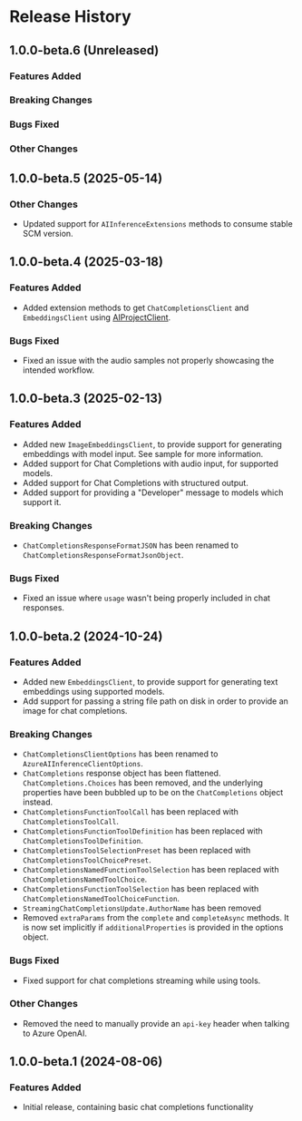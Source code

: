 # Release History

## 1.0.0-beta.6 (Unreleased)

### Features Added

### Breaking Changes

### Bugs Fixed

### Other Changes

## 1.0.0-beta.5 (2025-05-14)

### Other Changes

- Updated support for `AIInferenceExtensions` methods to consume stable SCM version.

## 1.0.0-beta.4 (2025-03-18)

### Features Added

- Added extension methods to get `ChatCompletionsClient` and `EmbeddingsClient` using [AIProjectClient](https://learn.microsoft.com/dotnet/api/azure.ai.projects.aiprojectclient?view=azure-dotnet-preview).

### Bugs Fixed

- Fixed an issue with the audio samples not properly showcasing the intended workflow.

## 1.0.0-beta.3 (2025-02-13)

### Features Added

- Added new `ImageEmbeddingsClient`, to provide support for generating embeddings with model input. See sample for more information.
- Added support for Chat Completions with audio input, for supported models.
- Added support for Chat Completions with structured output.
- Added support for providing a "Developer" message to models which support it.

### Breaking Changes

- `ChatCompletionsResponseFormatJSON` has been renamed to `ChatCompletionsResponseFormatJsonObject`.

### Bugs Fixed

- Fixed an issue where `usage` wasn't being properly included in chat responses.

## 1.0.0-beta.2 (2024-10-24)

### Features Added
- Added new `EmbeddingsClient`, to provide support for generating text embeddings using supported models.
- Add support for passing a string file path on disk in order to provide an image for chat completions.

### Breaking Changes
- `ChatCompletionsClientOptions` has been renamed to `AzureAIInferenceClientOptions`.
- `ChatCompletions` response object has been flattened. `ChatCompletions.Choices` has been removed, and the underlying properties have been bubbled up to be on the `ChatCompletions` object instead.
- `ChatCompletionsFunctionToolCall` has been replaced with `ChatCompletionsToolCall`.
- `ChatCompletionsFunctionToolDefinition` has been replaced with `ChatCompletionsToolDefinition`.
- `ChatCompletionsToolSelectionPreset` has been replaced with `ChatCompletionsToolChoicePreset`.
- `ChatCompletionsNamedFunctionToolSelection` has been replaced with `ChatCompletionsNamedToolChoice`.
- `ChatCompletionsFunctionToolSelection` has been replaced with `ChatCompletionsNamedToolChoiceFunction`.
- `StreamingChatCompletionsUpdate.AuthorName` has been removed
- Removed `extraParams` from the `complete` and `completeAsync` methods. It is now set implicitly if `additionalProperties` is provided in the options object.

### Bugs Fixed
- Fixed support for chat completions streaming while using tools.

### Other Changes
- Removed the need to manually provide an `api-key` header when talking to Azure OpenAI.

## 1.0.0-beta.1 (2024-08-06)
### Features Added
- Initial release, containing basic chat completions functionality
